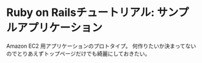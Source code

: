 # Ruby on Railsチュートリアル: サンプルアプリケーション

Amazon EC2 用アプリケーションのプロトタイプ。
何作りたいか決まってないのでとりあえずトップページだけでも綺麗にしておきたい。